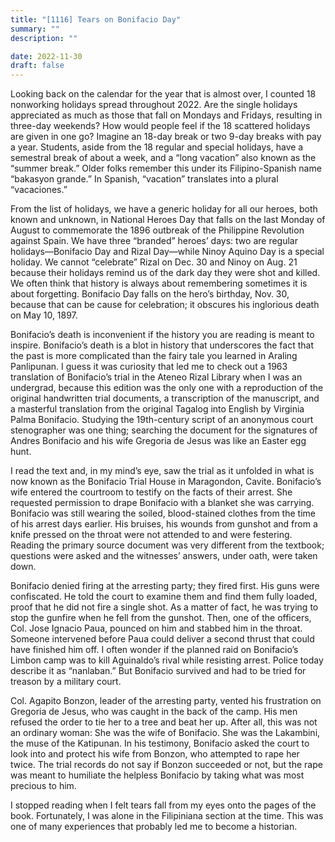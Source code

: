 ```yaml
---
title: "[1116] Tears on Bonifacio Day"
summary: ""
description: ""

date: 2022-11-30
draft: false
---
```


Looking back on the calendar for the year that is almost over, I counted 18 nonworking holidays spread throughout 2022. Are the single holidays appreciated as much as those that fall on Mondays and Fridays, resulting in three-day weekends? How would people feel if the 18 scattered holidays are given in one go? Imagine an 18-day break or two 9-day breaks with pay a year. Students, aside from the 18 regular and special holidays, have a semestral break of about a week, and a “long vacation” also known as the “summer break.” Older folks remember this under its Filipino-Spanish name “bakasyon grande.” In Spanish, “vacation” translates into a plural “vacaciones.”

From the list of holidays, we have a generic holiday for all our heroes, both known and unknown, in National Heroes Day that falls on the last Monday of August to commemorate the 1896 outbreak of the Philippine Revolution against Spain. We have three “branded” heroes’ days: two are regular holidays—Bonifacio Day and Rizal Day—while Ninoy Aquino Day is a special holiday. We cannot “celebrate” Rizal on Dec. 30 and Ninoy on Aug. 21 because their holidays remind us of the dark day they were shot and killed. We often think that history is always about remembering sometimes it is about forgetting. Bonifacio Day falls on the hero’s birthday, Nov. 30, because that can be cause for celebration; it obscures his inglorious death on May 10, 1897.

Bonifacio’s death is inconvenient if the history you are reading is meant to inspire. Bonifacio’s death is a blot in history that underscores the fact that the past is more complicated than the fairy tale you learned in Araling Panlipunan. I guess it was curiosity that led me to check out a 1963 translation of Bonifacio’s trial in the Ateneo Rizal Library when I was an undergrad, because this edition was the only one with a reproduction of the original handwritten trial documents, a transcription of the manuscript, and a masterful translation from the original Tagalog into English by Virginia Palma Bonifacio. Studying the 19th-century script of an anonymous court stenographer was one thing; searching the document for the signatures of Andres Bonifacio and his wife Gregoria de Jesus was like an Easter egg hunt.

I read the text and, in my mind’s eye, saw the trial as it unfolded in what is now known as the Bonifacio Trial House in Maragondon, Cavite. Bonifacio’s wife entered the courtroom to testify on the facts of their arrest. She requested permission to drape Bonifacio with a blanket she was carrying. Bonifacio was still wearing the soiled, blood-stained clothes from the time of his arrest days earlier. His bruises, his wounds from gunshot and from a knife pressed on the throat were not attended to and were festering. Reading the primary source document was very different from the textbook; questions were asked and the witnesses’ answers, under oath, were taken down.

Bonifacio denied firing at the arresting party; they fired first. His guns were confiscated. He told the court to examine them and find them fully loaded, proof that he did not fire a single shot. As a matter of fact, he was trying to stop the gunfire when he fell from the gunshot. Then, one of the officers, Col. Jose Ignacio Paua, pounced on him and stabbed him in the throat. Someone intervened before Paua could deliver a second thrust that could have finished him off. I often wonder if the planned raid on Bonifacio’s Limbon camp was to kill Aguinaldo’s rival while resisting arrest. Police today describe it as “nanlaban.” But Bonifacio survived and had to be tried for treason by a military court.

Col. Agapito Bonzon, leader of the arresting party, vented his frustration on Gregoria de Jesus, who was caught in the back of the camp. His men refused the order to tie her to a tree and beat her up. After all, this was not an ordinary woman: She was the wife of Bonifacio. She was the Lakambini, the muse of the Katipunan. In his testimony, Bonifacio asked the court to look into and protect his wife from Bonzon, who attempted to rape her twice. The trial records do not say if Bonzon succeeded or not, but the rape was meant to humiliate the helpless Bonifacio by taking what was most precious to him.

I stopped reading when I felt tears fall from my eyes onto the pages of the book. Fortunately, I was alone in the Filipiniana section at the time. This was one of many experiences that probably led me to become a historian.
